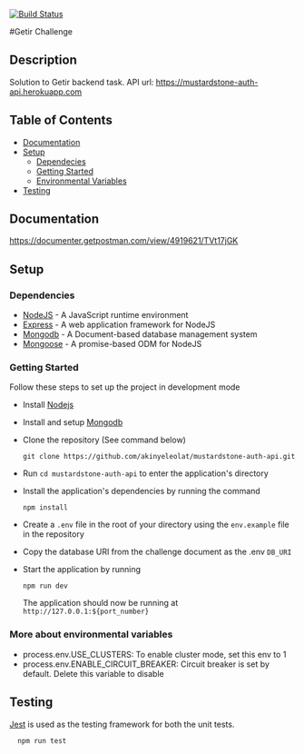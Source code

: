 [![Build Status](https://travis-ci.com/JohnMadakin/getir-case-study-api.svg?branch=main)](https://travis-ci.com/JohnMadakin/getir-case-study-api)

#Getir Challenge
## Description
Solution to Getir backend task.
API url: https://mustardstone-auth-api.herokuapp.com


## Table of Contents

- [Documentation](#documentation)
- [Setup](#setup)
  - [Dependecies](#dependecies)
  - [Getting Started](#getting-started)
  - [Environmental Variables](#env-variable)
- [Testing](#testing)

## Documentation

https://documenter.getpostman.com/view/4919621/TVt17jGK

## Setup

### Dependencies

- [NodeJS](https://github.com/nodejs/node) - A JavaScript runtime environment
- [Express](https://github.com/expressjs/express) - A web application framework for NodeJS
- [Mongodb](https://github.com/mongodb/mongo) - A Document-based database management system
- [Mongoose](https://github.com/Automattic/mongoose) - A promise-based ODM for NodeJS

### Getting Started

Follow these steps to set up the project in development mode

- Install [Nodejs](https://nodejs.org/en/download/)
- Install and setup [Mongodb](https://www.mongodb.com/)
- Clone the repository (See command below)

  ```[bash]
  git clone https://github.com/akinyeleolat/mustardstone-auth-api.git
  ```

- Run `cd mustardstone-auth-api` to enter the application's directory
- Install the application's dependencies by running the command
  ```
  npm install
  ```
- Create a `.env` file in the root of your directory using the `env.example` file in the repository
- Copy the database URI from the challenge document as the .env `DB_URI`
- Start the application by running
  ```
  npm run dev
  ```
  The application should now be running at `http://127.0.0.1:${port_number}`


### More about environmental variables

- process.env.USE_CLUSTERS: To enable cluster mode, set this env to 1
- process.env.ENABLE_CIRCUIT_BREAKER: Circuit breaker is set by default. Delete this variable to disable

## Testing

[Jest](https://jestjs.io) is used as the testing framework for both the unit tests.


```
  npm run test
```
